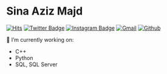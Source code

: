 # Sina Aziz Majd
[![Hits](https://hits.seeyoufarm.com/api/count/incr/badge.svg?url=https%3A%2F%2Fgithub.com%2Fhejazizo%2Fhejazizo&count_bg=%2379C83D&title_bg=%23555555&icon=&icon_color=%23E7E7E7&title=Profile+Views&edge_flat=false)](https://hits.seeyoufarm.com)
[![Twitter Badge](https://img.shields.io/badge/-Twitter-1da1f2?labelColor=1da1f2&logo=twitter&logoColor=white&link=https://twitter.com/Livayhecha)](https://twitter.com/Livayhecha)
[![Instagram Badge](https://img.shields.io/badge/-Instagram-purple?logo=instagram&logoColor=white&link=https://instagram.com/sina.a.mjd/)](https://www.instagram.com/sina.a.mjd)
[![Gmail](https://img.shields.io/badge/-Gmail-c14438?style=flat&logo=Gmail&logoColor=white)](mailto:sinamjden@gmail.com)
[![Github](https://img.shields.io/github/followers/hejazizo?label=Follow&style=social)](https://github.com/Sina-mjd)


 🔭 I’m currently working on:
   - C++
   - Python
   - SQL, SQL Server


